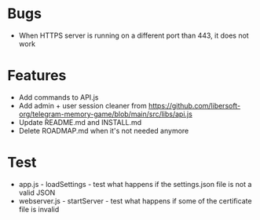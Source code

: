 # Bugs

- When HTTPS server is running on a different port than 443, it does not work

# Features

- Add commands to API.js
- Add admin + user session cleaner from https://github.com/libersoft-org/telegram-memory-game/blob/main/src/libs/api.js
- Update README.md and INSTALL.md
- Delete ROADMAP.md when it's not needed anymore

# Test

- app.js - loadSettings - test what happens if the settings.json file is not a valid JSON
- webserver.js - startServer - test what happens if some of the certificate file is invalid
